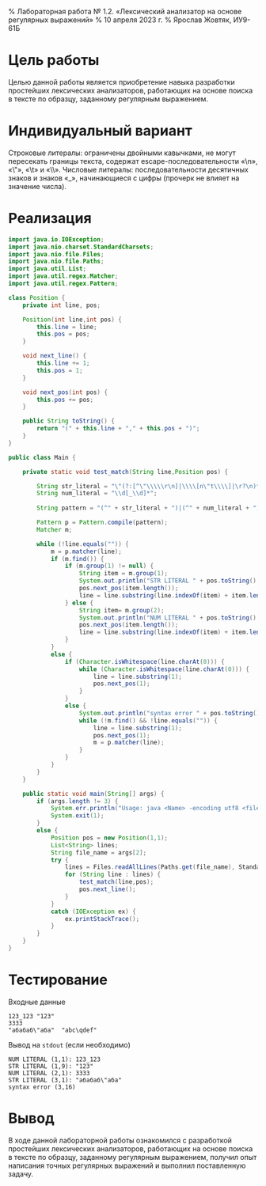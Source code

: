 % Лабораторная работа № 1.2. «Лексический анализатор
  на основе регулярных выражений»
% 10 апреля 2023 г.
% Ярослав Жовтяк, ИУ9-61Б

# Цель работы
Целью данной работы является приобретение навыка разработки простейших лексических анализаторов,
работающих на основе поиска в тексте по образцу, заданному регулярным выражением.

# Индивидуальный вариант
Строковые литералы: ограничены двойными кавычками, не могут пересекать границы текста,
содержат escape-последовательности «\\n», «\\"», «\\t» и «\\\».
Числовые литералы: последовательности десятичных знаков и знаков «_»,
начинающиеся с цифры (прочерк не влияет на значение числа).

# Реализация

```java
import java.io.IOException;
import java.nio.charset.StandardCharsets;
import java.nio.file.Files;
import java.nio.file.Paths;
import java.util.List;
import java.util.regex.Matcher;
import java.util.regex.Pattern;

class Position {
    private int line, pos;

    Position(int line,int pos) {
        this.line = line;
        this.pos = pos;
    }

    void next_line() {
        this.line += 1;
        this.pos = 1;
    }

    void next_pos(int pos) {
        this.pos += pos;
    }

    public String toString() {
        return "(" + this.line + "," + this.pos + ")";
    }
}

public class Main {

    private static void test_match(String line,Position pos) {

        String str_literal = "\"(?:[^\"\\\\\r\n]|\\\\[n\"t\\\\]|\r?\n)*\"";
        String num_literal = "\\d[_\\d]*";
        
        String pattern = "(^" + str_literal + ")|(^" + num_literal + ")";

        Pattern p = Pattern.compile(pattern);
        Matcher m;

        while (!line.equals("")) {
            m = p.matcher(line);
            if (m.find()) {
                if (m.group(1) != null) {
                    String item = m.group(1);
                    System.out.println("STR LITERAL " + pos.toString() + ": " + item);
                    pos.next_pos(item.length());
                    line = line.substring(line.indexOf(item) + item.length());
                } else {
                    String item= m.group(2);
                    System.out.println("NUM LITERAL " + pos.toString() + ": " + item);
                    pos.next_pos(item.length());
                    line = line.substring(line.indexOf(item) + item.length());
                }
            }
            else {
                if (Character.isWhitespace(line.charAt(0))) {
                    while (Character.isWhitespace(line.charAt(0))) {
                        line = line.substring(1);
                        pos.next_pos(1);
                    }
                }
                else {
                    System.out.println("syntax error " + pos.toString());
                    while (!m.find() && !line.equals("")) {
                        line = line.substring(1);
                        pos.next_pos(1);
                        m = p.matcher(line);
                    }
                }
            }
        }
    }

    public static void main(String[] args) {
        if (args.length != 3) {
            System.err.println("Usage: java <Name> -encoding utf8 <file>");
            System.exit(1);
        }
        else {
            Position pos = new Position(1,1);
            List<String> lines;
            String file_name = args[2];
            try {
                lines = Files.readAllLines(Paths.get(file_name), StandardCharsets.UTF_8);
                for (String line : lines) {
                    test_match(line,pos);
                    pos.next_line();
                }
            }
            catch (IOException ex) {
                ex.printStackTrace();
            }
        }
    }
}
```

# Тестирование

Входные данные

```
123_123 "123"
3333
"абабаб\"аба"  "abc\qdef"
```

Вывод на `stdout` (если необходимо)

```
NUM LITERAL (1,1): 123_123
STR LITERAL (1,9): "123"
NUM LITERAL (2,1): 3333
STR LITERAL (3,1): "абабаб\"аба"
syntax error (3,16)
```

# Вывод
В ходе данной лабораторной работы ознакомился с разработкой простейших лексических анализаторов,
работающих на основе поиска в тексте по образцу, заданному регулярным выражением,
получил опыт написания точных регулярных выражений и выполнил поставленную задачу.